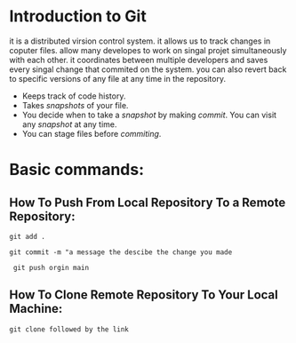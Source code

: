# Introduction to Git
it is a distributed virsion control system. it allows us to track changes in coputer files. allow many developes to work on singal projet simultaneously with each other. it coordinates between multiple developers and saves every singal change that commited on the system. you can also revert back to specific versions of any file at any time in the repository.

  * Keeps track of code history.
  * Takes *snapshots* of your file.
  * You decide when to take a *snapshot* by making *commit*.
  You can visit any *snapshot* at any time.
  *  You can stage files before *commiting*.

# Basic commands:
## How To Push From Local Repository To a Remote Repository:
`git add .`

`git commit -m "a message the descibe the change you made`

` git push orgin main`

## How To Clone Remote Repository To Your Local Machine:
`git clone followed by the link`
 


